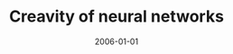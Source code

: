 ---
# Documentation: https://wowchemy.com/docs/managing-content/

title: Creavity of neural networks
subtitle: ''
summary: ''
authors:
- markowska-kaczmar
- Katarzyna Czeczot
tags: []
categories: []
date: '2006-01-01'
lastmod: 2022-10-07T04:57:10Z
featured: false
draft: false

# Featured image
# To use, add an image named `featured.jpg/png` to your page's folder.
# Focal points: Smart, Center, TopLeft, Top, TopRight, Left, Right, BottomLeft, Bottom, BottomRight.
image:
  caption: ''
  focal_point: ''
  preview_only: false

# Projects (optional).
#   Associate this post with one or more of your projects.
#   Simply enter your project's folder or file name without extension.
#   E.g. `projects = ["internal-project"]` references `content/project/deep-learning/index.md`.
#   Otherwise, set `projects = []`.
projects: []
publishDate: '2022-10-07T04:57:09.628996Z'
publication_types:
- '2'
abstract: ''
publication: '*Lecture Notes in Computer Science. Lecture Notes in Artificial Intelligence*'
doi: 10.1007/11785231_10
---